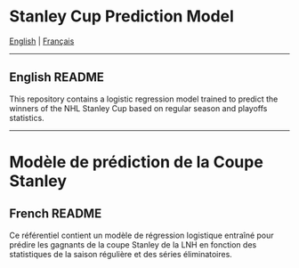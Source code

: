# Stanley Cup Prediction Model

[English](#english-readme) | [Français](#french-readme)

---

## English README

This repository contains a logistic regression model trained to predict the winners of the NHL Stanley Cup based on regular season and playoffs statistics.

---

# Modèle de prédiction de la Coupe Stanley

## French README

Ce référentiel contient un modèle de régression logistique entraîné pour prédire les gagnants de la coupe Stanley de la LNH en fonction des statistiques de la saison régulière et des séries éliminatoires.
